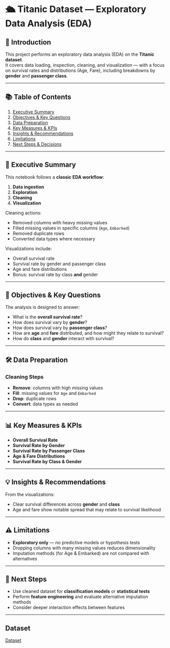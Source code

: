 # 🛳 Titanic Dataset — Exploratory Data Analysis (EDA)

## 📌 Introduction
This project performs an exploratory data analysis (EDA) on the **Titanic dataset**.  
It covers data loading, inspection, cleaning, and visualization — with a focus on survival rates and distributions (Age, Fare), including breakdowns by **gender** and **passenger class**.

---

## 📚 Table of Contents
1. [Executive Summary](#-executive-summary)
2. [Objectives & Key Questions](#-objectives--key-questions)
3. [Data Preparation](#-data-preparation)
4. [Key Measures & KPIs](#-key-measures--kpis)
5. [Insights & Recommendations](#-insights--recommendations)
6. [Limitations](#-limitations)
7. [Next Steps & Decisions](#-next-steps--decisions)

---

## 📄 Executive Summary
This notebook follows a **classic EDA workflow**:
1. **Data ingestion**
2. **Exploration**
3. **Cleaning**
4. **Visualization**

Cleaning actions:
- Removed columns with heavy missing values
- Filled missing values in specific columns (`Age`, `Embarked`)
- Removed duplicate rows
- Converted data types where necessary

Visualizations include:
- Overall survival rate
- Survival rate by gender and passenger class
- Age and fare distributions
- Bonus: survival rate by class **and** gender

---

## 🎯 Objectives & Key Questions
The analysis is designed to answer:
- What is the **overall survival rate**?
- How does survival vary by **gender**?
- How does survival vary by **passenger class**?
- How are **age** and **fare** distributed, and how might they relate to survival?
- How do **class** and **gender** interact with survival?

---

## 🛠 Data Preparation
### Cleaning Steps
- **Remove**: columns with high missing values
- **Fill**: missing values for `Age` and `Embarked`
- **Drop**: duplicate rows
- **Convert**: data types as needed

---

## 📊 Key Measures & KPIs
- **Overall Survival Rate**
- **Survival Rate by Gender**
- **Survival Rate by Passenger Class**
- **Age & Fare Distributions**
- **Survival Rate by Class & Gender** 

---

## 💡 Insights & Recommendations
From the visualizations:
- Clear survival differences across **gender** and **class**
- Age and fare show notable spread that may relate to survival likelihood

---

## ⚠ Limitations
- **Exploratory only** — no predictive models or hypothesis tests
- Dropping columns with many missing values reduces dimensionality
- Imputation methods (for Age & Embarked) are not compared with alternatives

---

## 🚀 Next Steps
- Use cleaned dataset for **classification models** or **statistical tests**
- Perform **feature engineering** and evaluate alternative imputation methods
- Consider deeper interaction effects between features

---

## Dataset
<a href = "https://github.com/Omar-Ahmed-Kandel/Task-2/blob/main/train.csv">Dataset</a>
